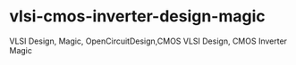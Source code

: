 # vlsi-cmos-inverter-design-magic
VLSI Design, Magic, OpenCircuitDesign,CMOS VLSI Design, CMOS Inverter Magic
